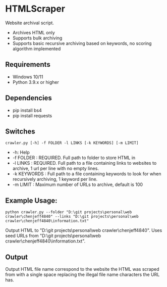 # HTMLScraper
Website archival script.
- Archives HTML only
- Supports bulk archiving
- Supports basic recursive archiving based on keywords, no scoring algorithm implemented

## Requirements
* Windows 10/11
* Python 3.9.x or higher

## Dependencies
* pip install bs4
* pip install requests

## Switches
    crawler.py [-h] -f FOLDER -l LINKS [-k KEYWORDS] [-m LIMIT]

* -h: Help
* -f FOLDER <path>: REQUIRED. Full path to folder to store HTML in
* -l LINKS <path>: REQUIRED. Full path to a file containing links to websites to archive, 1 url per line with no empty lines.
* -k KEYWORDS <path>: Full path to a file containing keywords to look for when recursively archiving, 1 keyword per line.
* -m LIMIT <int>: Maximum number of URLs to archive, default is 100

## Example Usage:
    python crawler.py --folder "D:\git projects\personal\web crawler\chenjeff4840" --links "D:\git projects\personal\web crawler\chenjeff4840\information.txt"

Output HTML to "D:\git projects\personal\web crawler\chenjeff4840". Uses seed URLs from "D:\git projects\personal\web crawler\chenjeff4840\information.txt".

## Output
Output HTML file name correspond to the website the HTML was scraped from with a single space replacing the illegal file name characters the URL has.
